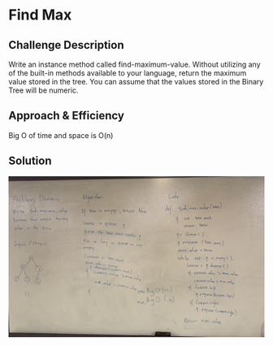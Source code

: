 # Find Max

## Challenge Description
Write an instance method called find-maximum-value. Without utilizing any of the built-in methods available to your language, return the maximum value stored in the tree. You can assume that the values stored in the Binary Tree will be numeric.

## Approach & Efficiency
Big O of time and space is O(n)

## Solution
![find_max](/assets/find_max.png)
